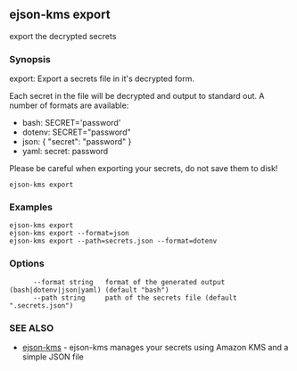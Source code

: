 ## ejson-kms export

export the decrypted secrets

### Synopsis


export: Export a secrets file in it's decrypted form.

Each secret in the file will be decrypted and output to standard out.
A number of formats are available:

  * bash:   SECRET='password'
  * dotenv: SECRET="password"
  * json:   { "secret": "password" }
  * yaml:   secret: password

Please be careful when exporting your secrets, do not save them to disk!

```
ejson-kms export
```

### Examples

```
ejson-kms export
ejson-kms export --format=json
ejson-kms export --path=secrets.json --format=dotenv
```

### Options

```
      --format string   format of the generated output (bash|dotenv|json|yaml) (default "bash")
      --path string     path of the secrets file (default ".secrets.json")
```

### SEE ALSO
* [ejson-kms](ejson-kms.md)	 - ejson-kms manages your secrets using Amazon KMS and a simple JSON file

